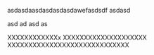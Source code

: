 

asdasdaasdasdasdasdawefasdsdf
asdasd

asd
ad
asd
as


XXXXXXXXXXXXx
XXXXXXXXXXXXXXXXXXXX
XXXXXXXXXXXXXXXXXXXXXXXXXXXXX
